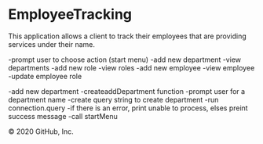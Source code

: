 # EmployeeTracking
This application allows a client to track their employees that are providing services under their name.

-prompt user to choose action (start menu) -add new department -view departments -add new role -view roles -add new employee -view employee -update employee role

-add new department -createaddDepartment function -prompt user for a department name -create query string to create department -run connection.query -if there is an error, print unable to process, elses preint success message -call startMenu

© 2020 GitHub, Inc.